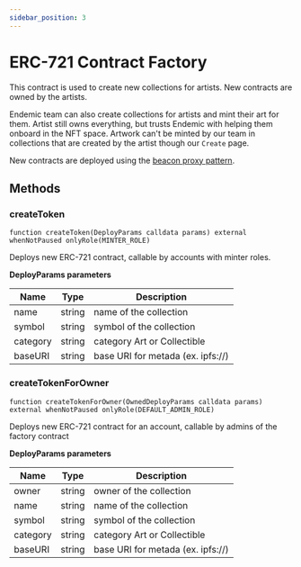 ```yaml
---
sidebar_position: 3
---
```


# ERC-721 Contract Factory
This contract is used to create new collections for artists. New contracts are owned by the artists. 

Endemic team can also create collections for artists and mint their art for them. Artist still owns everything, but trusts Endemic with helping them onboard in the NFT space. Artwork can't be minted by our team in collections that are created by the artist though our `Create` page.

New contracts are deployed using the [beacon proxy pattern](https://docs.openzeppelin.com/contracts/3.x/api/proxy#beacon).


## Methods

### createToken

```
function createToken(DeployParams calldata params) external whenNotPaused onlyRole(MINTER_ROLE)
```
Deploys new ERC-721 contract, callable by accounts with minter roles.

**DeployParams parameters**

| Name        | Type          |Description  |
| ----------- | ----------- | ----------- |
| name | string | name of the collection            |
| symbol   | string        |    symbol of the collection  |
| category   | string        |    category Art or Collectible  |
| baseURI   | string        |    base URI for metada (ex. ipfs://)  |


### createTokenForOwner

```
function createTokenForOwner(OwnedDeployParams calldata params) external whenNotPaused onlyRole(DEFAULT_ADMIN_ROLE)
```
Deploys new ERC-721 contract for an account, callable by admins of the factory contract

**DeployParams parameters**

| Name        | Type          |Description  |
| ----------- | ----------- | ----------- |
| owner | string | owner of the collection            |
| name | string | name of the collection            |
| symbol   | string        |    symbol of the collection  |
| category   | string        |    category Art or Collectible  |
| baseURI   | string        |    base URI for metada (ex. ipfs://)  |

